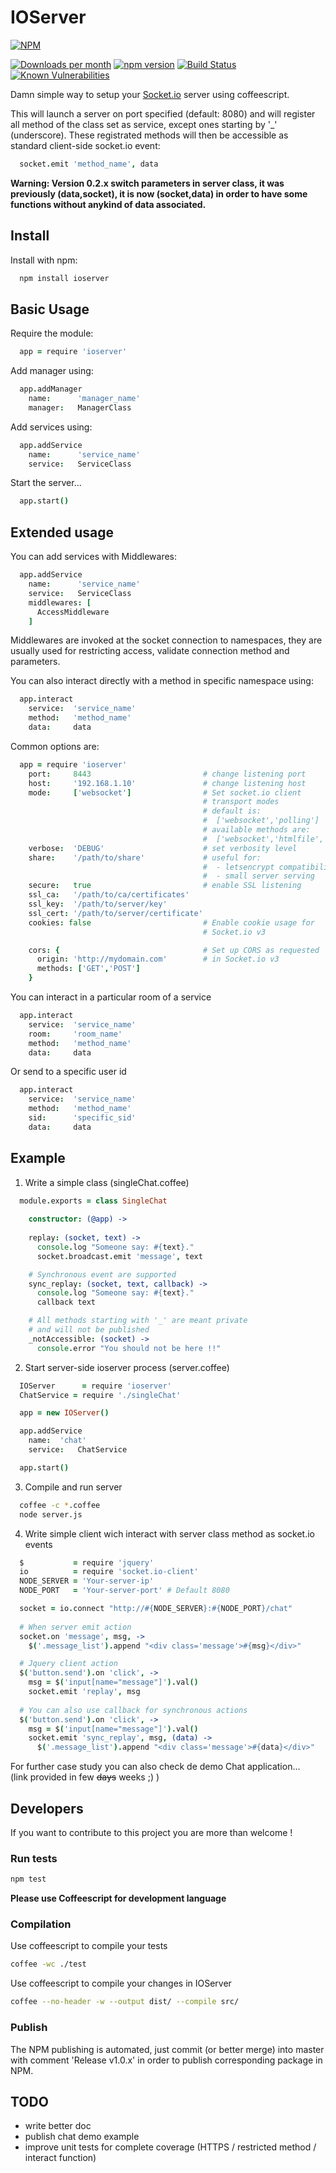 # IOServer

[![NPM](https://nodei.co/npm/ioserver.png?compact=true)](https://nodei.co/npm/ioserver/)

[![Downloads per month](https://img.shields.io/npm/dm/ioserver.svg?maxAge=2592000)](https://www.npmjs.org/package/ioserver)
[![npm version](https://img.shields.io/npm/v/ioserver.svg)](https://www.npmjs.org/package/ioserver)
[![Build Status](https://travis-ci.org/x42en/IOServer.svg?branch=master)](https://travis-ci.org/x42en/IOServer)
[![Known Vulnerabilities](https://snyk.io/test/github/x42en/ioserver/badge.svg)](https://snyk.io/test/github/x42en/ioserver)


Damn simple way to setup your [Socket.io](http://socket.io) server using coffeescript.

This will launch a server on port specified (default: 8080) and will register all method of the class set as service, except ones starting by '_' (underscore).
These registrated methods will then be accessible as standard client-side socket.io event:
```coffeescript
  socket.emit 'method_name', data
```
**Warning: Version 0.2.x switch parameters in server class, it was previously (data,socket), it is now (socket,data) in order to have some functions without anykind of data associated.**

## Install

Install with npm:
  ```bash
    npm install ioserver
  ```
  
## Basic Usage

Require the module:
  ```coffeescript
    app = require 'ioserver'
  ```

Add manager using:
  ```coffeescript
    app.addManager
      name:      'manager_name'
      manager:   ManagerClass
  ```

Add services using:
  ```coffeescript
    app.addService
      name:      'service_name'
      service:   ServiceClass
  ```

Start the server...
  ```coffeescript
    app.start()
  ```


## Extended usage

You can add services with Middlewares:
  ```coffeescript
    app.addService
      name:      'service_name'
      service:   ServiceClass
      middlewares: [
        AccessMiddleware
      ]
  ```
Middlewares are invoked at the socket connection to namespaces, they are usually used for restricting access, validate connection method and parameters.  

You can also interact directly with a method in specific namespace using:
  ```coffeescript
    app.interact
      service:  'service_name'
      method:   'method_name'
      data:     data
  ```

Common options are:
  ```coffeescript
    app = require 'ioserver'
      port:     8443                         # change listening port
      host:     '192.168.1.10'               # change listening host
      mode:     ['websocket']                # Set socket.io client
                                             # transport modes
                                             # default is:
                                             #  ['websocket','polling']
                                             # available methods are:
                                             #  ['websocket','htmlfile','polling','jsonp-polling']
      verbose:  'DEBUG'                      # set verbosity level
      share:    '/path/to/share'             # useful for:
                                             #  - letsencrypt compatibility
                                             #  - small server serving
      secure:   true                         # enable SSL listening
      ssl_ca:   '/path/to/ca/certificates'
      ssl_key:  '/path/to/server/key'
      ssl_cert: '/path/to/server/certificate'
      cookies: false                         # Enable cookie usage for
                                             # Socket.io v3

      cors: {                                # Set up CORS as requested
        origin: 'http://mydomain.com'        # in Socket.io v3
        methods: ['GET','POST']
      }
  ```
You can interact in a particular room of a service
  ```coffeescript
    app.interact
      service:  'service_name'
      room:     'room_name'
      method:   'method_name'
      data:     data
  ```

Or send to a specific user id
  ```coffeescript
    app.interact
      service:  'service_name'
      method:   'method_name'
      sid:      'specific_sid'
      data:     data
  ```

## Example

1. Write a simple class (singleChat.coffee)
  ```coffeescript
    module.exports = class SingleChat
      
      constructor: (@app) ->
      
      replay: (socket, text) ->
        console.log "Someone say: #{text}."
        socket.broadcast.emit 'message', text

      # Synchronous event are supported
      sync_replay: (socket, text, callback) ->
        console.log "Someone say: #{text}."
        callback text

      # All methods starting with '_' are meant private
      # and will not be published
      _notAccessible: (socket) ->
        console.error "You should not be here !!"
  ```

2. Start server-side ioserver process (server.coffee)
  ```coffeescript
    IOServer      = require 'ioserver'
    ChatService = require './singleChat'

    app = new IOServer()

    app.addService
      name:  'chat'
      service:   ChatService

    app.start()
  ```

3. Compile and run server
  ```bash
    coffee -c *.coffee
    node server.js
  ```

4. Write simple client wich interact with server class method as socket.io events
  ```coffeescript
    $           = require 'jquery'
    io          = require 'socket.io-client'
    NODE_SERVER = 'Your-server-ip'
    NODE_PORT   = 'Your-server-port' # Default 8080

    socket = io.connect "http://#{NODE_SERVER}:#{NODE_PORT}/chat"
    
    # When server emit action
    socket.on 'message', msg, ->
      $('.message_list').append "<div class='message'>#{msg}</div>"

    # Jquery client action
    $('button.send').on 'click', ->
      msg = $('input[name="message"]').val()
      socket.emit 'replay', msg
    
    # You can also use callback for synchronous actions
    $('button.send').on 'click', ->
      msg = $('input[name="message"]').val()
      socket.emit 'sync_replay', msg, (data) ->
        $('.message_list').append "<div class='message'>#{data}</div>"

  ```
For further case study you can also check de demo Chat application...  
(link provided in few ~~days~~ weeks ;) )

## Developers

If you want to contribute to this project you are more than welcome !  

### Run tests
```bash
npm test
```

**Please use Coffeescript for development language**  

### Compilation

Use coffeescript to compile your tests
```bash
coffee -wc ./test
```

Use coffeescript to compile your changes in IOServer
```bash
coffee --no-header -w --output dist/ --compile src/
```

### Publish

The NPM publishing is automated, just commit (or better merge) into master with comment 'Release v1.0.x' in order to publish corresponding package in NPM.

## TODO
* write better doc
* publish chat demo example
* improve unit tests for complete coverage (HTTPS / restricted method / interact function)
